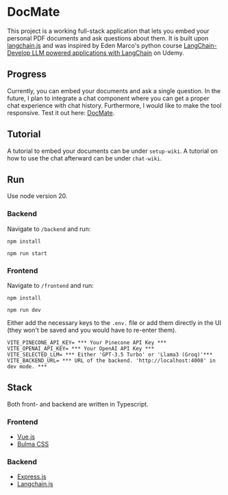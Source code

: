 # DocMate
This project is a working full-stack application that lets you embed your personal PDF documents and ask questions about them.
It is built upon [langchain.js](https://js.langchain.com/v0.2/docs/introduction/) and was inspired by Eden Marco's python course [LangChain- Develop LLM powered applications with LangChain](https://www.udemy.com/course/langchain/) on Udemy.
## Progress
Currently, you can embed your documents and ask a single question. In the future, I plan to integrate a chat component where you can get a proper chat experience with chat history. Furthermore, I would like to make the tool responsive.
Test it out here: [DocMate](https://retrievaltool-frontend.onrender.com/).
## Tutorial
A tutorial to embed your documents can be under `setup-wiki`.
A tutorial on how to use the chat afterward can be under `chat-wiki`.
## Run
Use node version 20.
### Backend
Navigate to `/backend` and run:
```
npm install
```
```
npm run start
```
### Frontend
Navigate to `/frontend` and run:
```
npm install
```
```
npm run dev
```
Either add the necessary keys to the `.env.` file or add them directly in the UI (they won't be saved and you would have to re-enter them).
```
VITE_PINECONE_API_KEY= *** Your Pinecone API Key ***
VITE_OPENAI_API_KEY= *** Your OpenAI API Key ***
VITE_SELECTED_LLM= *** Either 'GPT-3.5 Turbo' or 'Llama3 (Groq)'***
VITE_BACKEND_URL= *** URL of the backend. 'http://localhost:4008' in dev mode. ***
```
## Stack
Both front- and backend are written in Typescript.
### Frontend
- [Vue.js](https://vuejs.org/)
- [Bulma CSS](https://bulma.io/)
### Backend
- [Express.js](http://expressjs.com/)
- [Langchain.js](https://js.langchain.com/v0.2/docs/introduction/)
